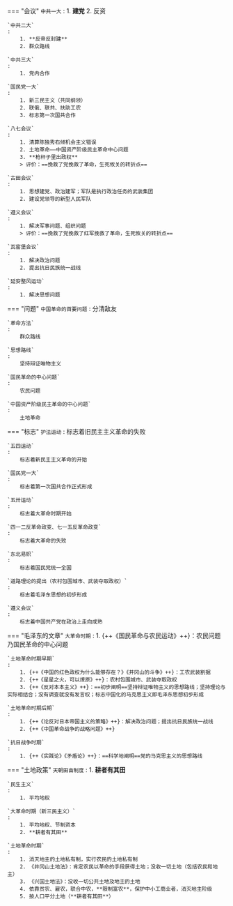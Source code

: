 === "会议"
    `中共一大`
    : 
        1. **建党**
        2. 反资
    
    `中共二大`
    : 
        1. **反帝反封建**
        2. 群众路线

    `中共三大`
    : 
        1. 党内合作

    `国民党一大`
    : 
        1. 新三民主义（共同纲领）
        2. 联俄、联共、扶助工农
        3. 标志第一次国共合作
    
    `八七会议`
    : 
        1. 清算陈独秀右倾机会主义错误
        2. 土地革命——中国资产阶级民主革命中心问题
        3. **枪杆子里出政权**
        > 评价：==挽救了党挽救了革命，生死攸关的转折点==
    
    `古田会议`
    : 
        1. 思想建党、政治建军；军队是执行政治任务的武装集团
        2. 建设党领导的新型人民军队
    
    `遵义会议`
    : 
        1. 解决军事问题、组织问题
        > 评价：==挽救了党挽救了红军挽救了革命，生死攸关的转折点==
    
    `瓦窑堡会议`
    : 
        1. 解决政治问题
        2. 提出抗日民族统一战线
    
    `延安整风运动`
    : 
        1. 解决思想问题
    
    


=== "问题"
    `中国革命的首要问题`
    : 
        分清敌友

    `革命方法`
    : 
        群众路线

    `思想路线`
    : 
        坚持辩证唯物主义

    `国民革命的中心问题`
    : 
        农民问题

    `中国资产阶级民主革命的中心问题`
    : 
        土地革命
    
    


=== "标志"
    `护法运动`
    : 
        标志着旧民主主义革命的失败

    `五四运动`
    : 
        标志着新民主主义革命的开始

    `国民党一大`
    : 
        标志着第一次国共合作正式形成

    `五卅运动`
    : 
        标志着大革命时期开始

    `四一二反革命政变、七一五反革命政变`
    : 
        标志着大革命的失败
    
    `东北易帜`
    : 
        标志着国民党统一全国

    `道路理论的提出（农村包围城市、武装夺取政权）`
    : 
        标志着毛泽东思想的初步形成
    
    `遵义会议`
    : 
        标志着中国共产党在政治上走向成熟
    
    
    

=== "毛泽东的文章"
    `大革命时期`
    : 
        1. {++《国民革命与农民运动》++}：农民问题乃国民革命的中心问题
    
    `土地革命时期早期`
    : 
        1. {++《中国的红色政权为什么能够存在？》《井冈山的斗争》++}：工农武装割据
        2. {++《星星之火，可以燎原》++}：农村包围城市、武装夺取政权
        3. {++《反对本本主义》++}：==初步阐明==坚持辩证唯物主义的思想路线；坚持理论与实际相结合；没有调查就没有发言权；标志中国化的马克思主义即毛泽东思想初步形成
    
    `土地革命时期后期`
    : 
        1. {++《论反对日本帝国主义的策略》++}：解决政治问题；提出抗日民族统一战线
        2. {++《中国革命战争的战略问题》++}
    
    `抗日战争时期`
    : 
        1. {++《实践论》《矛盾论》++}：==科学地阐明==党的马克思主义的思想路线
    
    
        

=== "土地政策"
    `天朝田亩制度`
    : 
        1. **耕者有其田**
    
    `民生主义`
    : 
        1. 平均地权
    
    `大革命时期（新三民主义）`
    : 
        1. 平均地权、节制资本
        2. **耕者有其田**
    
    `土地革命时期`
    : 
        1. 消灭地主的土地私有制，实行农民的土地私有制
        2. 《井冈山土地法》：肯定农民以革命的手段获得土地；没收一切土地（包括农民和地主）
        3. 《兴国土地法》：没收一切公共土地及地主的土地
        4. 依靠贫农、雇农，联合中农，**限制富农**，保护中小工商业者，消灭地主阶级
        5. 按人口平分土地（**耕者有其田**）
    
    
    
    



